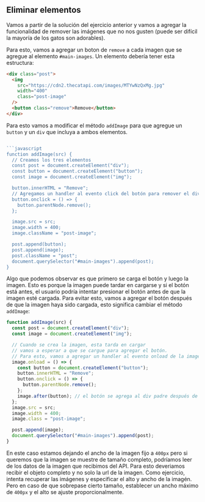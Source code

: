 ## Eliminar elementos

Vamos a partir de la solución del ejercicio anterior y vamos a agregar la funcionalidad de remover las imágenes que no nos
gusten (puede ser difícil la mayoría de los gatos son adorables).

Para esto, vamos a agregar un boton de `remove` a cada imagen que se agregue al elemento `#main-images`.
Un elemento debería tener esta estructura:

```html
<div class="post">
  <img
    src="https://cdn2.thecatapi.com/images/MTYwNzQxMg.jpg"
    width="400"
    class="post-image"
  />
  <button class="remove">Remove</button>
</div>
```

Para esto vamos a modificar el método `addImage` para que agregue un `button` y un `div` que incluya
a ambos elementos.

````javascript

```javascript
function addImage(src) {
  // Creamos los tres elementos
  const post = document.createElement("div");
  const button = document.createElement("button");
  const image = document.createElement("img");

  button.innerHTML = "Remove";
  // Agregamos un handler al evento click del botón para remover el div padre (que incluye a la imagen y al botón)
  button.onclick = () => {
    button.parentNode.remove();
  };

  image.src = src;
  image.width = 400;
  image.className = "post-image";

  post.append(button);
  post.append(image);
  post.className = "post";
  document.querySelector("#main-images").append(post);
}
````

Algo que podemos observar es que primero se carga el botón y luego la imagen. Esto es
porque la imagen puede tardar en cargarse y si el botón está antes, el usuario podría intentar
presionar el botón antes de que la imagen esté cargada. Para evitar esto, vamos a agregar el
botón después de que la imagen haya sido cargada, esto significa cambiar el método `addImage`:

```javascript
function addImage(src) {
  const post = document.createElement("div");
  const image = document.createElement("img");

  // Cuando se crea la imagen, esta tarda en cargar
  // vamos a esperar a que se cargue para agregar el botón.
  // Para esto, vamos a agregar un handler al evento onload de la imagen.
  image.onload = () => {
    const button = document.createElement("button");
    button.innerHTML = "Remove";
    button.onclick = () => {
      button.parentNode.remove();
    };
    image.after(button); // el botón se agrega al div padre después de la imagen.
  };
  image.src = src;
  image.width = 400;
  image.class = "post-image";

  post.append(image);
  document.querySelector("#main-images").append(post);
}
```

En este caso estamos dejando el ancho de la imagen fijo a `400px` pero si queremos que la imagen
se muestre de tamaño completo, podríamos leer de los datos de la imagen que recibimos del API.
Para esto deveriamos recibir el objeto completo y no solo la url de la imagen. Como ejercicio, intenta
recuperar las imágenes y especificar el alto y ancho de la imagén. Pero en caso de que sobrepase cierto
tamaño, establecer un ancho máximo de `400px` y el alto se ajuste proporcionalmente.
